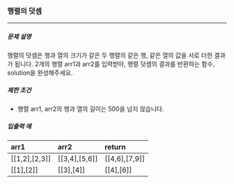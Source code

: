 ### 행렬의 덧셈
***

##### 문제 설명

행렬의 덧셈은 행과 열의 크기가 같은 두 행렬의 같은 행, 같은 열의 값을 서로 더한 결과가 됩니다. 2개의 행렬 arr1과 arr2를 입력받아, 행렬 덧셈의 결과를 반환하는 함수, solution을 완성해주세요.   

##### 제한 조건

- 행렬 arr1, arr2의 행과 열의 길이는 500을 넘지 않습니다.   
      
##### 입출력 예

| arr1 | arr2 | return | 
| :----- | :----- | :----- |
| [[1,2],[2,3]] | [[3,4],[5,6]] | [[4,6],[7,9]] |    
| [[1],[2]] | [[3],[4]] | [[4],[6]] |
